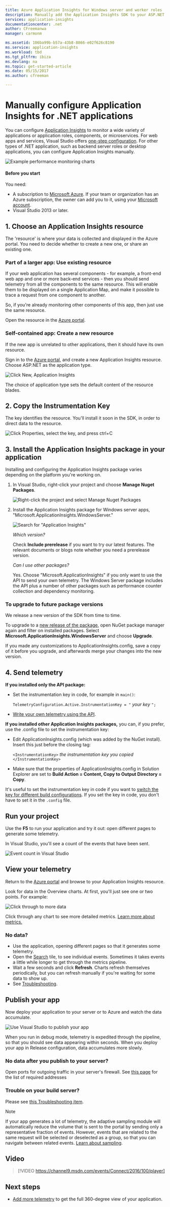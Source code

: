 ```yaml
---
title: Azure Application Insights for Windows server and worker roles | Microsoft Docs
description: Manually add the Application Insights SDK to your ASP.NET application to analyze usage, availability and performance.
services: application-insights
documentationcenter: .net
author: CFreemanwa
manager: carmonm

ms.assetid: 106ba99b-b57a-43b8-8866-e02f626c8190
ms.service: application-insights
ms.workload: tbd
ms.tgt_pltfrm: ibiza
ms.devlang: na
ms.topic: get-started-article
ms.date: 05/15/2017
ms.author: cfreeman

---
```

# Manually configure Application Insights for .NET applications

You can configure [Application Insights](app-insights-overview.md) to monitor a wide variety of applications or application roles, components, or microservices. For web apps and services, Visual Studio offers [one-step configuration](app-insights-asp-net.md). For other types of .NET application, such as backend server roles or desktop applications, you can configure Application Insights manually.

![Example performance monitoring charts](./media/app-insights-windows-services/10-perf.png)

#### Before you start

You need:

* A subscription to [Microsoft Azure](http://azure.com). If your team or organization has an Azure subscription, the owner can add you to it, using your [Microsoft account](http://live.com).
* Visual Studio 2013 or later.

## <a name="add"></a>1. Choose an Application Insights resource

The 'resource' is where your data is collected and displayed in the Azure portal. You need to decide whether to create a new one, or share an existing one.

### Part of a larger app: Use existing resource

If your web application has several components - for example, a front-end web app and one or more back-end services - then you should send telemetry from all the components to the same resource. This will enable them to be displayed on a single Application Map, and make it possible to trace a request from one component to another.

So, if you're already monitoring other components of this app, then just use the same resource.

Open the resource in the [Azure portal](https://portal.azure.com/). 

### Self-contained app: Create a new resource

If the new app is unrelated to other applications, then it should have its own resource.

Sign in to the [Azure portal](https://portal.azure.com/), and create a new Application Insights resource. Choose ASP.NET as the application type.

![Click New, Application Insights](./media/app-insights-windows-services/01-new-asp.png)

The choice of application type sets the default content of the resource blades.

## 2. Copy the Instrumentation Key
The key identifies the resource. You'll install it soon in the SDK, in order to direct data to the resource.

![Click Properties, select the key, and press ctrl+C](./media/app-insights-windows-services/02-props-asp.png)

## <a name="sdk"></a>3. Install the Application Insights package in your application
Installing and configuring the Application Insights package varies depending on the platform you're working on. 

1. In Visual Studio, right-click your project and choose **Manage Nuget Packages**.
   
    ![Right-click the project and select Manage Nuget Packages](./media/app-insights-windows-services/03-nuget.png)
2. Install the Application Insights package for Windows server apps, "Microsoft.ApplicationInsights.WindowsServer."
   
    ![Search for "Application Insights"](./media/app-insights-windows-services/04-ai-nuget.png)
   
    *Which version?*

    Check **Include prerelease** if you want to try our latest features. The relevant documents or blogs note whether you need a prerelease version.
    
    *Can I use other packages?*
   
    Yes. Choose "Microsoft.ApplicationInsights" if you only want to use the API to send your own telemetry. The Windows Server package includes the API plus a number of other packages such as performance counter collection and dependency monitoring. 

### To upgrade to future package versions
We release a new version of the SDK from time to time.

To upgrade to a [new release of the package](https://github.com/Microsoft/ApplicationInsights-dotnet-server/releases/), open NuGet package manager again and filter on installed packages. Select **Microsoft.ApplicationInsights.WindowsServer** and choose **Upgrade**.

If you made any customizations to ApplicationInsights.config, save a copy of it before you upgrade, and afterwards merge your changes into the new version.

## 4. Send telemetry
**If you installed only the API package:**

* Set the instrumentation key in code, for example in `main()`: 
  
    `TelemetryConfiguration.Active.InstrumentationKey = "` *your key* `";` 
* [Write your own telemetry using the API](app-insights-api-custom-events-metrics.md#ikey).

**If you installed other Application Insights packages,** you can, if you prefer, use the .config file to set the instrumentation key:

* Edit ApplicationInsights.config (which was added by the NuGet install). Insert this just before the closing tag:
  
    `<InstrumentationKey>` *the instrumentation key you copied* `</InstrumentationKey>`
* Make sure that the properties of ApplicationInsights.config in Solution Explorer are set to **Build Action = Content, Copy to Output Directory = Copy**.

It's useful to set the instrumentation key in code if you want to [switch the key for different build configurations](app-insights-separate-resources.md). If you set the key in code, you don't have to set it in the `.config` file.

## <a name="run"></a> Run your project
Use the **F5** to run your application and try it out: open different pages to generate some telemetry.

In Visual Studio, you'll see a count of the events that have been sent.

![Event count in Visual Studio](./media/app-insights-windows-services/appinsights-09eventcount.png)

## <a name="monitor"></a> View your telemetry
Return to the [Azure portal](https://portal.azure.com/) and browse to your Application Insights resource.

Look for data in the Overview charts. At first, you'll just see one or two points. For example:

![Click through to more data](./media/app-insights-windows-services/12-first-perf.png)

Click through any chart to see more detailed metrics. [Learn more about metrics.](app-insights-web-monitor-performance.md)

### No data?
* Use the application, opening different pages so that it generates some telemetry.
* Open the [Search](app-insights-diagnostic-search.md) tile, to see individual events. Sometimes it takes events a little while longer to get through the metrics pipeline.
* Wait a few seconds and click **Refresh**. Charts refresh themselves periodically, but you can refresh manually if you're waiting for some data to show up.
* See [Troubleshooting](app-insights-troubleshoot-faq.md).

## Publish your app
Now deploy your application to your server or to Azure and watch the data accumulate.

![Use Visual Studio to publish your app](./media/app-insights-windows-services/15-publish.png)

When you run in debug mode, telemetry is expedited through the pipeline, so that you should see data appearing within seconds. When you deploy your app in Release configuration, data accumulates more slowly.

### No data after you publish to your server?
Open ports for outgoing traffic in your server's firewall. See [this page](https://docs.microsoft.com/azure/application-insights/app-insights-ip-addresses) for the list of required addresses 

### Trouble on your build server?
Please see [this Troubleshooting item](app-insights-asp-net-troubleshoot-no-data.md#NuGetBuild).

> [!NOTE]
> If your app generates a lot of telemetry, the adaptive sampling module will automatically reduce the volume that is sent to the portal by sending only a representative fraction of events. However, events that are related to the same request will be selected or deselected as a group, so that you can navigate between related events. 
> [Learn about sampling](app-insights-sampling.md).
> 
> 

## Video

> [!VIDEO https://channel9.msdn.com/events/Connect/2016/100/player]

## Next steps
* [Add more telemetry](app-insights-asp-net-more.md) to get the full 360-degree view of your application.

